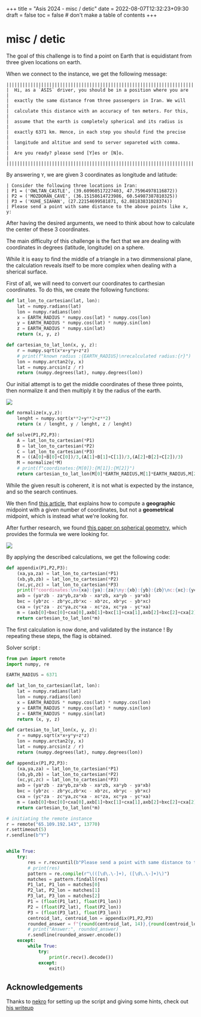 +++
title = "Asis 2024 - misc / detic"
date = 2022-08-07T12:32:23+09:30
draft = false
toc = false # don't make a table of contents
+++
# misc / detic
The goal of this challenge is to find a point on Earth that is equidistant from three given locations on earth.

When we connect to the instance, we get the following message:
```
||||||||||||||||||||||||||||||||||||||||||||||||||||||||||||||||||||||||
|  Hi, as a `ASIS` driver, you should be in a position where you are   |
|  exactly the same distance from three passengers in Iran. We will    |
|  calculate this distance with an accuracy of ten meters. For this,   |
|  assume that the earth is completely spherical and its radius is     |
|  exactly 6371 km. Hence, in each step you should find the precise    |
|  langitude and altitue and send to server separeted with comma.      |
|  Are you ready? please send [Y]es or [N]o.                           |
||||||||||||||||||||||||||||||||||||||||||||||||||||||||||||||||||||||||
``` 
By answering `Y`, we are given 3 coordinates as longitude and latitude:
```
| Consider the following three locations in Iran: 
| P1 = ('OWLTAN_CASTLE', (39.60960517227403, 47.75964978116872))
| P2 = ('MOZDORAN_CAVE', (36.15158614723986, 60.54987387810325))
| P3 = ('KUHE_SIAHAN', (27.22154699581871, 62.88183831028374))
| Please send a point with same distance to the above points like x, y:
```

After having the desired arguments, we need to think about how to calculate the center of these 3 coordinates.

The main difficulty of this challenge is the fact that we are dealing with coordinates in degrees (latitude, longitude) on a sphere.

While it is easy to find the middle of a triangle in a two dimmensional plane, the calculation reveals itself to be more complex when dealing with a sherical surface.

First of all, we will need to convert our coordinates to carthesian coordinates. To do this, we create the following functions:
```py
def lat_lon_to_cartesian(lat, lon):
    lat = numpy.radians(lat)
    lon = numpy.radians(lon)
    x = EARTH_RADIUS * numpy.cos(lat) * numpy.cos(lon)
    y = EARTH_RADIUS * numpy.cos(lat) * numpy.sin(lon)
    z = EARTH_RADIUS * numpy.sin(lat)
    return (x, y, z)

def cartesian_to_lat_lon(x, y, z):
    r = numpy.sqrt(x*x+y*y+z*z)
    # print(f"known radius :{EARTH_RADIUS}\nrecalculated radius:{r}")
    lon = numpy.arctan2(y, x)
    lat = numpy.arcsin(z / r)
    return (numpy.degrees(lat), numpy.degrees(lon))
```
Our initial attempt is to get the middle coordinates of these three points, then normalize it and then multiply it by the radius of the earth.

![](/img/asis2024/Shere_1.png)

```py
def normalize(x,y,z):
    lenght = numpy.sqrt(x**2+y**2+z**2)
    return (x / lenght, y / lenght, z / lenght)

def solve(P1,P2,P3):
    A = lat_lon_to_cartesian(*P1)
    B = lat_lon_to_cartesian(*P2)
    C = lat_lon_to_cartesian(*P3)
    M = ((A[0]+B[0]+C[0])/3,(A[1]+B[1]+C[1])/3,(A[2]+B[2]+C[2])/3)
    M = normalize(*M)
    # print(f"coordinates:{M[0]}:{M[1]}:{M[2]}")
    return cartesian_to_lat_lon(M[0]*EARTH_RADIUS,M[1]*EARTH_RADIUS,M[2]*EARTH_RADIUS)
```
While the given result is coherent, it is not what is expected by the instance, and so the search continues.

We then find [this article](http://www.geomidpoint.com/calculation.html), that explains how to compute a **geographic** midpoint with a given number of coordinates, but not a **geometrical** midpoint, which is instead what we're looking for.

After further research, we found [this paper on spherical geometry](http://www.verniana.org/volumes/02/LetterSize/SphericalGeometry.pdf), which provides the formula we were looking for.

![](/img/asis2024/Shere_2.png)

By applying the described calculations, we get the following code:
```py
def appendix(P1,P2,P3):
    (xa,ya,za) = lat_lon_to_cartesian(*P1)
    (xb,yb,zb) = lat_lon_to_cartesian(*P2)
    (xc,yc,zc) = lat_lon_to_cartesian(*P3)
    print(f"coordinates:\nx{xa}:{ya}:{za}\ny:{xb}:{yb}:{zb}\nc:{xc}:{yc}:{zc}")
    axb = (ya*zb - za*yb,za*xb - xa*zb, xa*yb - ya*xb)
    bxc = (yb*zc - zb*yc,zb*xc - xb*zc, xb*yc - yb*xc)
    cxa = (yc*za - zc*ya,zc*xa - xc*za, xc*ya - yc*xa)
    m = (axb[0]+bxc[0]+cxa[0],axb[1]+bxc[1]+cxa[1],axb[2]+bxc[2]+cxa[2])
    return cartesian_to_lat_lon(*m)
```
The first calculation is now done, and validated by the instance ! 
By repeating these steps, the flag is obtained.


Solver script :

```py
from pwn import remote
import numpy, re

EARTH_RADIUS = 6371

def lat_lon_to_cartesian(lat, lon):
    lat = numpy.radians(lat)
    lon = numpy.radians(lon)
    x = EARTH_RADIUS * numpy.cos(lat) * numpy.cos(lon)
    y = EARTH_RADIUS * numpy.cos(lat) * numpy.sin(lon)
    z = EARTH_RADIUS * numpy.sin(lat)
    return (x, y, z)

def cartesian_to_lat_lon(x, y, z):
    r = numpy.sqrt(x*x+y*y+z*z)
    lon = numpy.arctan2(y, x)
    lat = numpy.arcsin(z / r)
    return (numpy.degrees(lat), numpy.degrees(lon))

def appendix(P1,P2,P3):
    (xa,ya,za) = lat_lon_to_cartesian(*P1)
    (xb,yb,zb) = lat_lon_to_cartesian(*P2)
    (xc,yc,zc) = lat_lon_to_cartesian(*P3)
    axb = (ya*zb - za*yb,za*xb - xa*zb, xa*yb - ya*xb)
    bxc = (yb*zc - zb*yc,zb*xc - xb*zc, xb*yc - yb*xc)
    cxa = (yc*za - zc*ya,zc*xa - xc*za, xc*ya - yc*xa)
    m = (axb[0]+bxc[0]+cxa[0],axb[1]+bxc[1]+cxa[1],axb[2]+bxc[2]+cxa[2])
    return cartesian_to_lat_lon(*m)

# initiating the remote instance
r = remote("65.109.192.143", 13770)
r.settimeout(5)
r.sendline(b"Y")


while True:
    try:
        res = r.recvuntil(b"Please send a point with same distance to the above points like x, y:").decode()
        # print(res)
        pattern = re.compile(r"\(([\d\.\-]+), ([\d\.\-]+)\)")
        matches = pattern.findall(res)
        P1_lat, P1_lon = matches[0]
        P2_lat, P2_lon = matches[1]
        P3_lat, P3_lon = matches[2]
        P1 = (float(P1_lat), float(P1_lon))
        P2 = (float(P2_lat), float(P2_lon))
        P3 = (float(P3_lat), float(P3_lon))
        centroid_lat, centroid_lon = appendix(P1,P2,P3)
        rounded_answer = f"{round(centroid_lat, 14)},{round(centroid_lon, 14)}"
        # print("Answer:", rounded_answer)
        r.sendline(rounded_answer.encode())
    except:
        while True:
            try:
                print(r.recv().decode())
            except:
                exit()

```

## Acknowledgements
Thanks to [nekro](https://github.com/NeKroFR) for setting up the script and giving some hints, check out [his writeup]()
